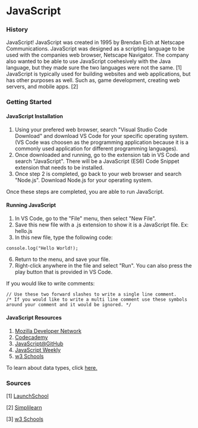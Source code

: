 # JavaScript

### History
JavaScript! JavaScript was created in 1995 by Brendan Eich at Netscape Communications. JavaScript was designed as a scripting language to be used with the companies web browser, 
Netscape Navigator. The company also wanted to be able to use JavaScript coehesively with the Java language, but they made sure the two languages were not the same. [1] JavaScript
is typically used for building websites and web applications, but has other purposes as well. Such as, game development, creating web servers, and mobile apps. [2]

### Getting Started
#### JavaScript Installation
1. Using your prefered web browser, search "Visual Studio Code Download" and download VS Code for your specific operating system. (VS Code was choosen as the programming application
because it is a commonly used application for different programming languages). 
2. Once downloaded and running, go to the extension tab in VS Code and search "JavaScript". There will be a JavaScript (ES6) Code Snippet extension that needs to be installed.
3. Once step 2 is completed, go back to your web browser and search "Node.js". Download Node.js for your operating system.

Once these steps are completed, you are able to run JavaScript.

#### Running JavaScript
1. In VS Code, go to the "File" menu, then select "New File".
2. Save this new file with a .js extension to show it is a JavaScript file. Ex: hello.js
3. In this new file, type the following code:
```
console.log("Hello World!);
```
6. Return to the menu, and save your file.
7. Right-click anywhere in the file and select "Run". You can also press the play button that is provided in VS Code.

If you would like to write comments:
```
// Use these two forward slashes to write a single line comment.
/* If you would like to write a multi line comment use these symbols around your comment and it would be ignored. */
```

#### JavaScript Resources 
1. [Mozilla Developer Network](https://developer.mozilla.org/en-US/docs/Web/JavaScript/Guide)
2. [Codecademy](https://www.codecademy.com/learn/introduction-to-javascript?g_network=g&g_productchannel=&g_adid=624951457597&g_locinterest=&g_keyword=codecademy%20javascript&g_acctid=243-039-7011&g_adtype=&g_keywordid=kwd-320553373431&g_ifcreative=&g_campaign=account&g_locphysical=1018127&g_adgroupid=128133969988&g_productid=&g_source=%7Bsourceid%7D&g_merchantid=&g_placement=&g_partition=&g_campaignid=1955172604&g_ifproduct=&utm_id=t_kwd-320553373431:ag_128133969988:cp_1955172604:n_g:d_c&utm_source=google&utm_medium=paid-search&utm_term=codecademy%20javascript&utm_campaign=US_Brand_Exact&utm_content=624951457597&g_adtype=search&g_acctid=243-039-7011&gclid=CjwKCAjwu4WoBhBkEiwAojNdXoP5txPmaINqGkqi6QaUuQUQQ7KcKhOCKbrAfj952UOG78WOOw_e8BoCvqEQAvD_BwE)
3. [JavaScript@GitHub](https://github.com/topics/javascript)
4. [JavaScript Weekly](https://javascriptweekly.com)
5. [w3 Schools](https://www.w3schools.com/js/default.asp)

To learn about data types, click [here.](https://github.com/Macaela33/JavaScript/blob/ececee670c6ec328b3662a60c980b49af0c35ae5/Datatypes/datatypes.md)

### Sources
[1] [LaunchSchool](https://launchschool.com/books/javascript/read/introduction)

[2] [Simplilearn](https://www.simplilearn.com/applications-of-javascript-article)

[3] [w3 Schools](https://www.w3schools.com/js/js_comments.asp)
